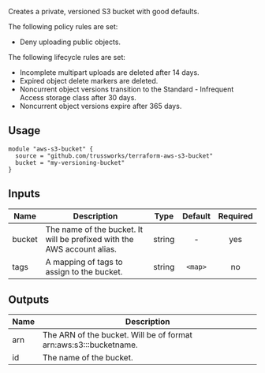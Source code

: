 Creates a private, versioned S3 bucket with good defaults.

The following policy rules are set:

* Deny uploading public objects.

The following lifecycle rules are set:

* Incomplete multipart uploads are deleted after 14 days.
* Expired object delete markers are deleted.
* Noncurrent object versions transition to the Standard - Infrequent Access storage class after 30 days.
* Noncurrent object versions expire after 365 days.

## Usage

    module "aws-s3-bucket" {
      source = "github.com/trussworks/terraform-aws-s3-bucket"
      bucket = "my-versioning-bucket"
    }


## Inputs

| Name | Description | Type | Default | Required |
|------|-------------|:----:|:-----:|:-----:|
| bucket | The name of the bucket. It will be prefixed with the AWS account alias. | string | - | yes |
| tags | A mapping of tags to assign to the bucket. | string | `<map>` | no |

## Outputs

| Name | Description |
|------|-------------|
| arn | The ARN of the bucket. Will be of format arn:aws:s3:::bucketname. |
| id | The name of the bucket. |

